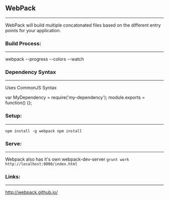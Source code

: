 ## WebPack
---
WebPack will build multiple concatonated files based on the different entry points for your application.

### Build Process:
---
webpack --progress --colors --watch


### Dependency Syntax
---
Uses CommonJS Syntax

var MyDependency = require('my-dependency');
module.exports = function() {};

### Setup:
---
`
npm install -g webpack
npm install
`

### Serve:
---
Webpack also has it's own webpack-dev-server
`
grunt work
http://localhost:8000/index.html
`

### Links:
---
http://webpack.github.io/
